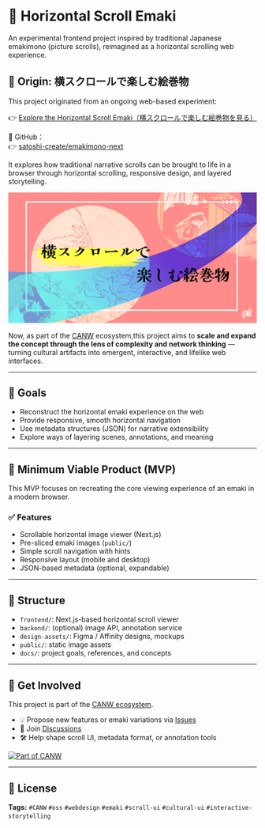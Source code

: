 # 📜 Horizontal Scroll Emaki

An experimental frontend project inspired by traditional Japanese emakimono (picture scrolls), reimagined as a horizontal scrolling web experience.

## 🎨 Origin: 横スクロールで楽しむ絵巻物

This project originated from an ongoing web-based experiment:

👉 [Explore the Horizontal Scroll Emaki（横スクロールで楽しむ絵巻物を見る）](https://emakimono.com/en)

📂 GitHub：  
👉 [satoshi-create/emakimono-next](https://github.com/satoshi-create/emakimono-next)

It explores how traditional narrative scrolls can be brought to life in a browser through horizontal scrolling, responsive design, and layered storytelling.

[![Emaki Screenshot](./images/hero-image.png)](https://emakimono.com/en)

Now, as part of the [CANW](https://github.com/satoshi-create/complexity-and-network-webdesign) ecosystem,this project aims to **scale and expand the concept through the lens of complexity and network thinking** — turning cultural artifacts into emergent, interactive, and lifelike web interfaces.

---

## 🎯 Goals

- Reconstruct the horizontal emaki experience on the web
- Provide responsive, smooth horizontal navigation
- Use metadata structures (JSON) for narrative extensibility
- Explore ways of layering scenes, annotations, and meaning

---

## 🧪 Minimum Viable Product (MVP)

This MVP focuses on recreating the core viewing experience of an emaki in a modern browser.

### ✅ Features

- Scrollable horizontal image viewer (Next.js)
- Pre-sliced emaki images (`public/`)
- Simple scroll navigation with hints
- Responsive layout (mobile and desktop)
- JSON-based metadata (optional, expandable)

---
## 📂 Structure

- `frontend/`: Next.js-based horizontal scroll viewer
- `backend/`: (optional) image API, annotation service
- `design-assets/`: Figma / Affinity designs, mockups
- `public/`: static image assets
- `docs/`: project goals, references, and concepts
---

## 💬 Get Involved

This project is part of the [CANW ecosystem](https://github.com/satoshi-create/complexity-and-network-webdesign).

- 💡 Propose new features or emaki variations via [Issues](../../issues)
- 🧵 Join [Discussions](https://github.com/satoshi-create/complexity-and-network-webdesign/discussions)
- 🛠 Help shape scroll UI, metadata format, or annotation tools

[![Part of CANW](https://img.shields.io/badge/CANW-ecosystem-blueviolet)](https://github.com/satoshi-create/complexity-and-network-webdesign)

---

## 📘 License


**Tags:** `#CANW` `#oss` `#webdesign` `#emaki` `#scroll-ui` `#cultural-ui` `#interactive-storytelling`
